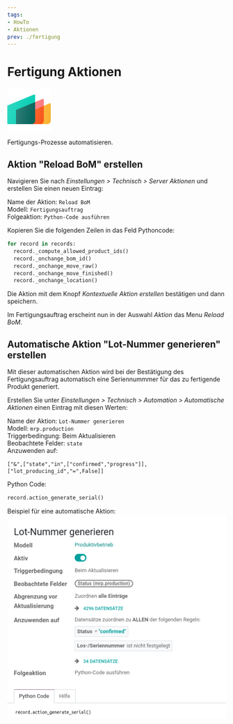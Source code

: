 ```yaml
---
tags:
- HowTo
- Aktionen
prev: ./fertigung
---
```

# Fertigung Aktionen
![icons_odoo_mrp](assets/icons_odoo_mrp.png)

Fertigungs-Prozesse automatisieren.

## Aktion  "Reload BoM" erstellen

Navigieren Sie nach *Einstellungen > Technisch > Server Aktionen* und erstellen Sie einen neuen Eintrag:

Name der Aktion: `Reload BoM`\
Modell: `Fertigungsauftrag`\
Folgeaktion: `Python-Code ausführen`

Kopieren Sie die folgenden Zeilen in das Feld Pythoncode:
```python
for record in records:  
  record._compute_allowed_product_ids()  
  record._onchange_bom_id()  
  record._onchange_move_raw()  
  record._onchange_move_finished()  
  record._onchange_location()
```

Die Aktion mit dem Knopf *Kontextuelle Aktion erstellen* bestätigen und dann speichern.

Im Fertigungsauftrag erscheint nun in der Auswahl *Aktion* das Menu *Reload BoM*.

## Automatische Aktion "Lot-Nummer generieren" erstellen

Mit dieser automatischen Aktion wird bei der Bestätigung des Fertigungsauftrag automatisch eine Seriennummmer für das zu fertigende Produkt generiert.

Erstellen Sie unter *Einstellungen > Technisch > Automation > Automatische Aktionen* einen Eintrag mit diesen Werten:

Name der Aktion: `Lot-Nummer generieren`\
Modell: `mrp.production`\
Triggerbedingung: Beim Aktualisieren\
Beobachtete Felder: `state`\
Anzuwenden auf:

```text
["&",["state","in",["confirmed","progress"]],["lot_producing_id","=",False]]
```

Python Code:

```python
record.action_generate_serial()
```

Beispiel für eine automatische Aktion:
![](assets/Fertigung%20Aktionen%20Lot-Nummer%20generieren.png)
